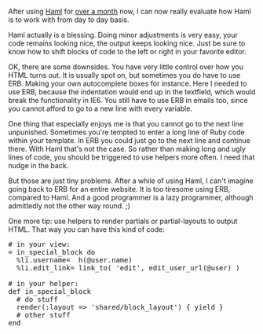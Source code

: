 After using [Haml](http://haml.hamptoncatlin.com/) for [over a month](/first-haml-evaluation/) now, I can now really evaluate how Haml is to work with from day to day basis.

Haml actually is a blessing.  Doing minor adjustments is very easy, your code remains looking nice, the output keeps looking nice. Just be sure to know how to shift blocks of code to the left or right in your favorite editor.

OK, there are some downsides. You have very little control over how you HTML turns out. It is usually spot on, but sometimes you do have to use ERB. Making your own autocomplete boxes for instance. Here I needed to use ERB, because the indentation would end up in the textfield, which would break the functionality in IE6. You still have to use ERB in emails too, since you cannot afford to go to a new line with every variable.

One thing that especially  enjoys me is that you cannot go to the next line unpunished. Sometimes you're tempted to enter a long line of Ruby code within your template. In ERB you could just go to the next line and continue there. With Haml that's not the case. So rather than making long and ugly lines of code, you should be triggered to use helpers more often. I need that nudge in the back.

But those are just tiny problems. After a while of using Haml, I can't imagine going back to ERB for an entire website. It is too tiresome using ERB, compared to Haml. And a good programmer is a lazy programmer, although admittedly not the other way round. ;)

One more tip: use helpers to render partials or partial-layouts to output HTML. That way you can have this kind of code:
<pre lang="rails">
# in your view:
= in_special_block do
  %li.username=  h(@user.name)
  %li.edit_link= link_to( 'edit', edit_user_url(@user) )

# in your helper:
def in_special_block
  # do stuff
  render(:layout => 'shared/block_layout') { yield }
  # other stuff
end</pre>

